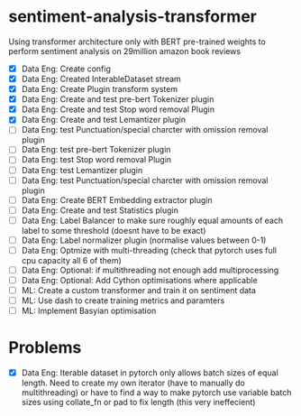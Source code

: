 # sentiment-analysis-transformer
Using transformer architecture only with BERT pre-trained weights to perform sentiment analysis on 29million amazon book reviews

- [x] Data Eng: Create config
- [x] Data Eng: Created InterableDataset stream
- [x] Data Eng: Create Plugin transform system
- [x] Data Eng: Create and test pre-bert Tokenizer plugin
- [x] Data Eng: Create and test Stop word removal Plugin
- [x] Data Eng: Create and test Lemantizer plugin
- [ ] Data Eng: test Punctuation/special charcter with omission removal plugin
- [ ] Data Eng: test pre-bert Tokenizer plugin
- [ ] Data Eng: test Stop word removal Plugin
- [ ] Data Eng: test Lemantizer plugin
- [ ] Data Eng: test Punctuation/special charcter with omission removal plugin
- [ ] Data Eng: Create BERT Embedding extractor plugin 
- [ ] Data Eng: Create and test Statistics plugin 
- [ ] Data Eng: Label Balancer to make sure roughly equal amounts of each label to some threshold (doesnt have to be exact)
- [ ] Data Eng: Label normalizer plugin (normalise values between 0-1)
- [ ] Data Eng: Optmize with multi-threading (check that pytorch uses full cpu capacity all 6 of them)
- [ ] Data Eng: Optional: if multithreading not enough add multiprocessing
- [ ] Data Eng: Optional: Add Cython optimisations where applicable
- [ ] ML:       Create a custom transformer and train it on sentiment data
- [ ] ML:       Use dash to create training metrics and paramters
- [ ] ML:       Implement Basyian optimisation

# Problems 

- [x] Data Eng: Iterable dataset in pytorch only allows batch sizes of equal length. Need to create my own iterator (have to manually do multithreading) or have to find a way to make pytorch use variable batch sizes using collate_fn or pad to fix length (this very ineffecient)

